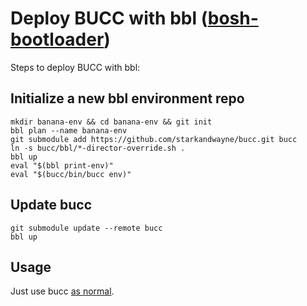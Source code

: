 # Deploy BUCC with bbl ([bosh-bootloader](https://github.com/cloudfoundry/bosh-bootloader))

Steps to deploy BUCC with bbl:

## Initialize a new bbl environment repo

```
mkdir banana-env && cd banana-env && git init
bbl plan --name banana-env
git submodule add https://github.com/starkandwayne/bucc.git bucc
ln -s bucc/bbl/*-director-override.sh .
bbl up
eval "$(bbl print-env)"
eval "$(bucc/bin/bucc env)"
```

## Update bucc

```
git submodule update --remote bucc
bbl up
```

## Usage

Just use bucc [as normal](https://github.com/starkandwayne/bucc#using-bucc).
